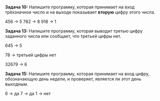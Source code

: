 **Задача 10:** Напишите программу, которая принимает на вход трёхзначное число и на выходе показывает **вторую** цифру этого числа.

456 -> 5
782 ->  8
918  -> 1

**Задача 13:** Напишите программу, которая выводит третью цифру заданного числа или сообщает, что третьей цифры нет.

645 -> 5

78 -> третьей цифры нет

32679 -> 6

**Задача 15:** Напишите программу, которая принимает на вход цифру, обозначающую день недели, и проверяет, является ли этот день выходным.

6 -> да
7 ->  да
1 -> нет
